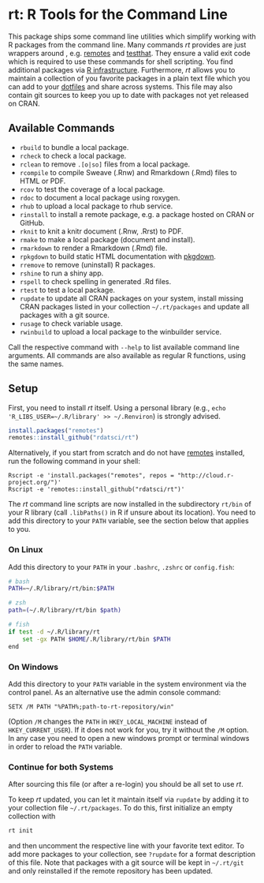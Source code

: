 # rt: R Tools for the Command Line

This package ships some command line utilities which simplify working with R packages from the command line.
Many commands *rt* provides are just wrappers around , e.g. [remotes](https://github.com/r-lib/remotes) and [testthat](https://github.com/r-lib/testthat).
They ensure a valid exit code which is required to use these commands for shell scripting.
You find additional packages via [R infrastructure](https://github.com/r-lib).
Furthermore, *rt* allows you to maintain a collection of you favorite packages in a plain text file which you can add to your [dotfiles](https://dotfiles.github.io/) and share across systems.
This file may also contain git sources to keep you up to date with packages not yet released on CRAN.


## Available Commands
* `rbuild` to bundle a local package.
* `rcheck` to check a local package.
* `rclean` to remove `.[o|so]` files from a local package.
* `rcompile` to compile Sweave (.Rnw) and Rmarkdown (.Rmd) files to HTML or PDF.
* `rcov` to test the coverage of a local package.
* `rdoc` to document a local package using roxygen.
* `rhub` to upload a local package to rhub service.
* `rinstall` to install a remote package, e.g. a package hosted on CRAN or GitHub.
* `rknit` to knit a knitr document (.Rnw, .Rrst) to PDF.
* `rmake` to make a local package (document and install).
* `rmarkdown` to render a Rmarkdown (.Rmd) file.
* `rpkgdown` to build static HTML documentation with [pkgdown](https://github.com/hadley/pkgdown).
* `rremove` to remove (uninstall) R packages.
* `rshine` to run a shiny app.
* `rspell` to check spelling in generated .Rd files.
* `rtest` to test a local package.
* `rupdate` to update all CRAN packages on your system, install missing CRAN packages listed in your collection `~/.rt/packages` and update all packages with a git source.
* `rusage` to check variable usage.
* `rwinbuild` to upload a local package to the winbuilder service.

Call the respective command with `--help` to list available command line arguments.
All commands are also available as regular R functions, using the same names.


## Setup
First, you need to install *rt* itself.
Using a personal library (e.g., `echo 'R_LIBS_USER=~/.R/library' >> ~/.Renviron`) is strongly advised.
```r
install.packages("remotes")
remotes::install_github("rdatsci/rt")
```
Alternatively, if you start from scratch and do not have [remotes](https://github.com/r-lib/remotes) installed, run the following command in your shell:
```{sh}
Rscript -e 'install.packages("remotes", repos = "http://cloud.r-project.org/")'
Rscript -e 'remotes::install_github("rdatsci/rt")'
```

The *rt* command line scripts are now installed in the subdirectory `rt/bin` of your R library (call `.libPaths()` in R if
unsure about its location). You need to add this directory to your `PATH` variable, see the section below that applies to you.


### On Linux
Add this directory to your `PATH` in your `.bashrc`, `.zshrc` or `config.fish`:
```sh
# bash
PATH=~/.R/library/rt/bin:$PATH

# zsh
path=(~/.R/library/rt/bin $path)

# fish
if test -d ~/.R/library/rt
    set -gx PATH $HOME/.R/library/rt/bin $PATH
end
```


### On Windows
Add this directory to your `PATH` variable in the system environment via the control panel.
As an alternative use the admin console command:
```
SETX /M PATH "%PATH%;path-to-rt-repository/win"
```
(Option `/M` changes the `PATH` in `HKEY_LOCAL_MACHINE` instead of `HKEY_CURRENT_USER`).
If it does not work for you, try it without the `/M` option.
In any case you need to open a new windows prompt or terminal windows in order to reload the `PATH` variable.


### Continue for both Systems
After sourcing this file (or after a re-login) you should be all set to use *rt*.

To keep *rt* updated, you can let it maintain itself via `rupdate` by adding it to your collection file `~/.rt/packages`.
To do this, first initialize an empty collection with
```sh
rt init
```
and then uncomment the respective line with your favorite text editor.
To add more packages to your collection, see `?rupdate` for a format description of this file.
Note that packages with a git source will be kept in `~/.rt/git` and only reinstalled if the remote repository has been updated.
